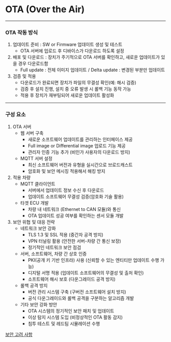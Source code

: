 # OTA (Over the Air)
---
### OTA 작동 방식
1. 업데이트 준비 : SW or Firmware 업데이트 생성 및 테스트
     - OTA 서버에 업로드 후 디바이스가 다운로드 하도록 설정
2. 배포 및 다운로드 : 장치가 주기적으로 OTA 서버를 확인하고, 새로운 업데이트가 있을 경우 다운로드함
     - Full update : 전체 이미지 업데이트 / Delta update : 변경된 부분만 업데이트
3. 검증 및 적용
     - 다운로드가 완료되면 장치가 파일의 무결성 확인(예: 해시 검증)
     - 검증 후 설치 진행, 설치 중 오류 발생 시 롤백 기능 동작 가능
     - 적용 후 장치가 재부팅되어 새로운 업데이트 활성화
  
--- 
### 구성 요소
1. OTA 서버
     - 웹 서버 구축
          - 새로운 소프트웨어 업데이트를 관리하는 인터페이스 제공
          - Full image or Differential image 업로드 기능 제공
          - 관리자 인증 기능 추가 (비인가 사용자의 다운로드 방지)
      - MQTT 서버 설정
          - 최신 소프트웨어 버전과 유형을 실시간으로 브로드캐스트
          - 암호화 및 보안 메시징 적용해서 해킹 방지
2. 적용 차량
     - MQTT 클라이언트
          - 서버에서 업데이트 정보 수신 후 다운로드
          - 업데이트 소프트웨어 무결성 검증(암호화 기술 활용)
      - 타겟 ECU 개발
          - 차량 내 네트워크 (Ethernet to CAN 모듈)와 통신
          - OTA 업데이트 성공 여부를 확인하는 센서 모듈 개발
3. 보안 위협 및 대응 전략
     - 네트워크 보안 강화
          - TLS 1.3 및 SSL 적용 (중간자 공격 방지)
          - VPN 터널링 활용 (안전한 서버-차량 간 통신 보장)
          - 정기적인 네트워크 보안 점검
      - 서버, 소프트웨어, 차량 간 상호 인증
          - PKI(공개 키 기반 인프라) 사용 (신뢰할 수 있는 엔티티만 업데이트 수행 가능)
          - 디지털 서명 적용 (업데이트 소프트웨어의 무결성 및 출처 확인)
          - 소프트웨어 해시 보호 (다운그레이드 공격 방지)
      - 롤백 공격 방지
          - 버전 관리 시스템 구축 (구버전 소프트웨어 설치 방지)
          - 공식 다운그레이드와 롤백 공격을 구분하는 알고리즘 개발
      - 기타 보안 강화 방안
          - OTA 시스템의 정기적인 보안 패치 및 업데이트
          - 이상 탐지 시스템 도입 (비정상적인 OTA 활동 감지)
          - 침투 테스트 및 레드팀 시뮬레이션 수행

[보안 고려 사항](./self-assessment.md)